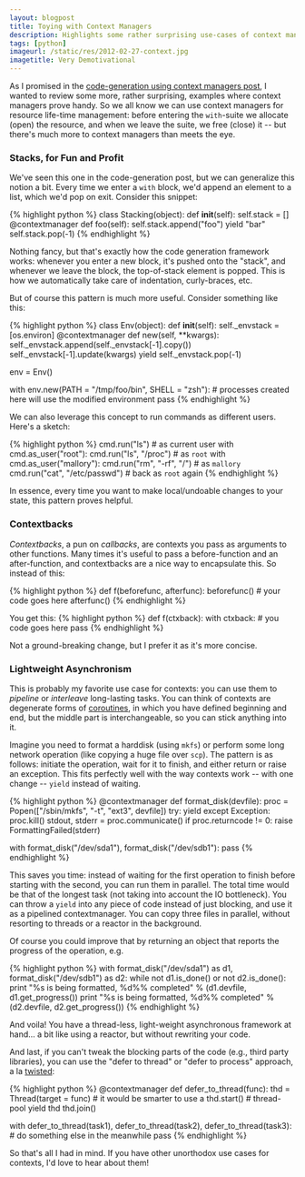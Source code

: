 ```yaml
---
layout: blogpost
title: Toying with Context Managers
description: Highlights some rather surprising use-cases of context managers
tags: [python]
imageurl: /static/res/2012-02-27-context.jpg
imagetitle: Very Demotivational
---
```


As I promised in the [code-generation using context managers post](/blog/Code-Generation-Context-Managers),
I wanted to review some more, rather surprising, examples where context managers prove handy.
So we all know we can use context managers for resource life-time management: before entering the
`with`-suite we allocate (open) the resource, and when we leave the suite, we free (close) it --
but there's much more to context managers than meets the eye.

### Stacks, for Fun and Profit ###

We've seen this one in the code-generation post, but we can generalize this notion a bit. Every time
we enter a `with` block, we'd append an element to a list, which we'd pop on exit. Consider this
snippet:

{% highlight python %}
class Stacking(object):
    def __init__(self):
        self.stack = []
    @contextmanager
    def foo(self):
        self.stack.append("foo")
        yield "bar"
        self.stack.pop(-1)
{% endhighlight %}

Nothing fancy, but that's exactly how the code generation framework works: whenever you enter a new
block, it's pushed onto the "stack", and whenever we leave the block, the top-of-stack element is
popped. This is how we automatically take care of indentation, curly-braces, etc.

But of course this pattern is much more useful. Consider something like this:

{% highlight python %}
class Env(object):
    def __init__(self):
        self._envstack = [os.environ]
    @contextmanager
    def new(self, **kwargs):
        self._envstack.append(self._envstack[-1].copy())
        self._envstack[-1].update(kwargs)
        yield
        self._envstack.pop(-1)

env = Env()

with env.new(PATH = "/tmp/foo/bin", SHELL = "zsh"):
    # processes created here will use the modified environment
    pass
{% endhighlight %}

We can also leverage this concept to run commands as different users. Here's a sketch:

{% highlight python %}
cmd.run("ls")                       # as current user
with cmd.as_user("root"):
    cmd.run("ls", "/proc")          # as `root`
    with cmd.as_user("mallory"):
        cmd.run("rm", "-rf", "/")   # as `mallory`
    cmd.run("cat", "/etc/passwd")   # back as `root` again
{% endhighlight %}

In essence, every time you want to make local/undoable changes to your state, this pattern proves
helpful.

### Contextbacks ###

*Contextbacks*, a pun on *callbacks*, are contexts you pass as arguments to other functions. Many
times it's useful to pass a before-function and an after-function, and contextbacks are a nice
way to encapsulate this. So instead of this:

{% highlight python %}
def f(beforefunc, afterfunc):
    beforefunc()
    # your code goes here
    afterfunc()
{% endhighlight %}

You get this:
{% highlight python %}
def f(ctxback):
    with ctxback:
        # you code goes here
        pass
{% endhighlight %}

Not a ground-breaking change, but I prefer it as it's more concise.

### Lightweight Asynchronism ###

This is probably my favorite use case for contexts: you can use them to *pipeline* or *interleave*
long-lasting tasks. You can think of contexts are degenerate forms of [coroutines](http://en.wikipedia.org/wiki/Coroutine),
in which you have defined beginning and end, but the middle part is interchangeable, so you can
stick anything into it.

Imagine you need to format a harddisk (using `mkfs`) or perform some long network operation (like
copying a huge file over `scp`). The pattern is as follows: initiate the operation, wait for it
to finish, and either return or raise an exception. This fits perfectly well with the way contexts
work -- with one change -- `yield` instead of waiting.

{% highlight python %}
@contextmanager
def format_disk(devfile):
    proc = Popen(["/sbin/mkfs", "-t", "ext3", devfile])
    try:
        yield
    except Exception:
        proc.kill()
    stdout, stderr = proc.communicate()
    if proc.returncode != 0:
        raise FormattingFailed(stderr)

with format_disk("/dev/sda1"), format_disk("/dev/sdb1"):
    pass
{% endhighlight %}

This saves you time: instead of waiting for the first operation to finish before starting with the
second, you can run them in parallel. The total time would be that of the longest task (not taking
into account the IO bottleneck). You can throw a `yield` into any piece of code instead of just
blocking, and use it as a pipelined contextmanager. You can copy three files in parallel, without
resorting to threads or a reactor in the background.

Of course you could improve that by returning an object that reports the progress of the
operation, e.g.

{% highlight python %}
with format_disk("/dev/sda1") as d1, format_disk("/dev/sdb1") as d2:
    while not d1.is_done() or not d2.is_done():
        print "%s is being formatted, %d%% completed" % (d1.devfile,
                d1.get_progress())
        print "%s is being formatted, %d%% completed" % (d2.devfile,
                d2.get_progress())
{% endhighlight %}

And voila! You have a thread-less, light-weight asynchronous framework at hand... a bit like
using a reactor, but without rewriting your code.

And last, if you can't tweak the blocking parts of the code (e.g., third party libraries), you can
use the "defer to thread" or "defer to process" approach, a la [twisted](http://twistedmatrix.com/trac/):

{% highlight python %}
@contextmanager
def defer_to_thread(func):
    thd = Thread(target = func)  # it would be smarter to use a
    thd.start()                  # thread-pool
    yield thd
    thd.join()

with defer_to_thread(task1), defer_to_thread(task2), defer_to_thread(task3):
    # do something else in the meanwhile
    pass
{% endhighlight %}

So that's all I had in mind. If you have other unorthodox use cases for contexts, I'd love to
hear about them!
